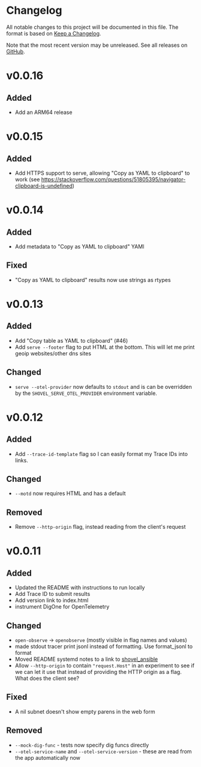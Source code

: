 # Changelog

All notable changes to this project will be documented in this file. The format
is based on [Keep a Changelog](https://keepachangelog.com/en/1.0.0/).

Note that the most recent version may be unreleased. See all releases on [GitHub](https://github.com/bbkane/shovel/releases).

# v0.0.16

## Added

- Add an ARM64 release

# v0.0.15

## Added

- Add HTTPS support to serve, allowing "Copy as YAML to clipboard" to work (see https://stackoverflow.com/questions/51805395/navigator-clipboard-is-undefined)

# v0.0.14

## Added

- Add metadata to "Copy as YAML to clipboard" YAMl

## Fixed

- "Copy as YAML to clipboard" results now use strings as rtypes

# v0.0.13

## Added

- Add "Copy table as YAML to clipboard" (#46)
- Add `serve --footer` flag to put HTML at the bottom. This will let me print geoip websites/other dns sites

## Changed

- `serve --otel-provider` now defaults to `stdout` and is can be overridden by the `SHOVEL_SERVE_OTEL_PROVIDER` environment variable.

# v0.0.12

## Added

- Add `--trace-id-template` flag so I can easily format my Trace IDs into links.

## Changed

- `--motd` now requires HTML and has a default

## Removed

- Remove `--http-origin` flag, instead reading from the client's request

# v0.0.11

## Added

- Updated the README with instructions to run locally
- Add Trace ID to submit results
- Add version link to index.html
- instrument DigOne for OpenTelemetry

## Changed

- `open-observe` -> `openobserve` (mostly visible in flag names and values)
- made stdout tracer print jsonl instead of formatting. Use format_jsonl to format
- Moved README systemd notes to a link to [shovel_ansible](https://github.com/bbkane/shovel_ansible/)
- Allow `--http-origin` to contain `"request.Host"` in an experiment to see if we can let it use that instead of providing the HTTP origin as a flag. What does the client see?

## Fixed

- A nil subnet doesn't show empty parens in the web form

## Removed

- `--mock-dig-func` - tests now specify dig funcs directly
- `--otel-service-name` and `--otel-service-version` - these are read from the app automatically now
